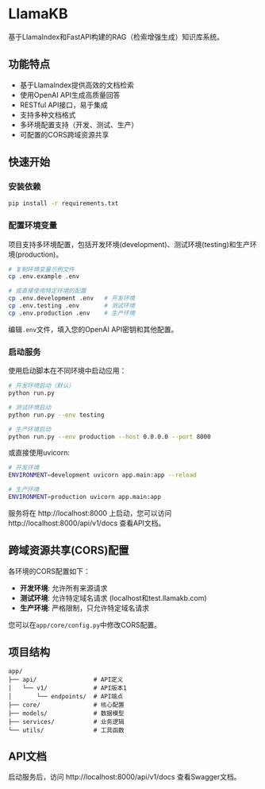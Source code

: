 # LlamaKB

基于LlamaIndex和FastAPI构建的RAG（检索增强生成）知识库系统。

## 功能特点

- 基于LlamaIndex提供高效的文档检索
- 使用OpenAI API生成高质量回答
- RESTful API接口，易于集成
- 支持多种文档格式
- 多环境配置支持（开发、测试、生产）
- 可配置的CORS跨域资源共享

## 快速开始

### 安装依赖

```bash
pip install -r requirements.txt
```

### 配置环境变量

项目支持多环境配置，包括开发环境(development)、测试环境(testing)和生产环境(production)。

```bash
# 复制环境变量示例文件
cp .env.example .env

# 或直接使用特定环境的配置
cp .env.development .env   # 开发环境
cp .env.testing .env       # 测试环境
cp .env.production .env    # 生产环境
```

编辑`.env`文件，填入您的OpenAI API密钥和其他配置。

### 启动服务

使用启动脚本在不同环境中启动应用：

```bash
# 开发环境启动（默认）
python run.py

# 测试环境启动
python run.py --env testing

# 生产环境启动
python run.py --env production --host 0.0.0.0 --port 8000
```

或直接使用uvicorn:

```bash
# 开发环境
ENVIRONMENT=development uvicorn app.main:app --reload

# 生产环境
ENVIRONMENT=production uvicorn app.main:app
```

服务将在 http://localhost:8000 上启动，您可以访问 http://localhost:8000/api/v1/docs 查看API文档。

## 跨域资源共享(CORS)配置

各环境的CORS配置如下：

- **开发环境**: 允许所有来源请求
- **测试环境**: 允许特定域名请求 (localhost和test.llamakb.com)
- **生产环境**: 严格限制，只允许特定域名请求

您可以在`app/core/config.py`中修改CORS配置。

## 项目结构

```
app/
├── api/                # API定义
│   └── v1/             # API版本1
│       └── endpoints/  # API端点
├── core/               # 核心配置
├── models/             # 数据模型
├── services/           # 业务逻辑
└── utils/              # 工具函数
```

## API文档

启动服务后，访问 http://localhost:8000/api/v1/docs 查看Swagger文档。
